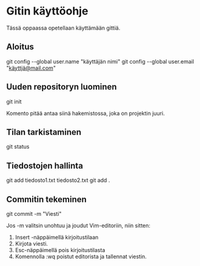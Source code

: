 # Gitin käyttöohje

Tässä oppaassa opetellaan käyttämään gittiä.

## Aloitus

git config --global user.name "käyttäjän nimi"
git config --global user.email "käyttjä@mail.com"

## Uuden repositoryn luominen

git init

Komento pitää antaa siinä hakemistossa, joka on projektin juuri.

## Tilan tarkistaminen

git status

## Tiedostojen hallinta

git add tiedosto1.txt tiedosto2.txt
git add .

## Commitin tekeminen

git commit -m "Viesti"

Jos -m valitsin unohtuu ja joudut Vim-editoriin, niin sitten:
1. Insert -näppäimellä kirjoitustilaan
2. Kirjota viesti.
3. Esc-näppäimellä pois kirjoitustilasta
4. Komennolla :wq poistut editorista ja tallennat viestin.
